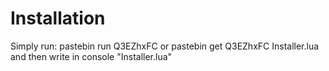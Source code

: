 Installation
====

Simply run:
pastebin run Q3EZhxFC
or pastebin get Q3EZhxFC Installer.lua and then write in console "Installer.lua"
